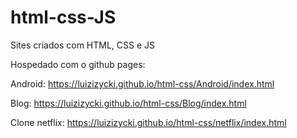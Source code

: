 # html-css-JS
Sites criados com HTML, CSS e JS

Hospedado com o github pages:

Android: https://luizizycki.github.io/html-css/Android/index.html

Blog: https://luizizycki.github.io/html-css/Blog/index.html

Clone netflix: https://luizizycki.github.io/html-css/netflix/index.html


